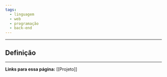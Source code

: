 ```yaml
---
tags:
  - linguagem
  - web
  - programação
  - back-end
---
```

---
## Definição



---
**Links para essa página:**
[[Projeto]]



